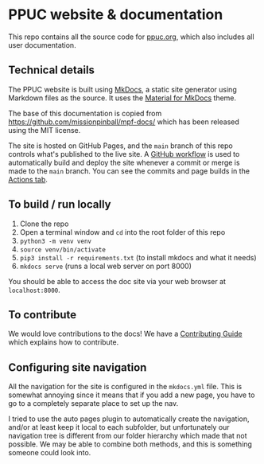 
# PPUC website & documentation

This repo contains all the source code for [ppuc.org](https://ppuc.org), which also includes all user documentation.

## Technical details

The PPUC website is built using [MkDocs](http://www.mkdocs.org/), a static
site generator using Markdown files as the source. It uses the
[Material for MkDocs](https://squidfunk.github.io/mkdocs-material/) theme.

The base of this documentation is copied from https://github.com/missionpinball/mpf-docs/ which has been released using the MIT license.

The site is hosted on GitHub Pages, and the `main` branch of this repo controls
what's published to the live site. A [GitHub workflow](https://github.com/PPUC/docs/blob/main/.github/workflows/deploy.yml) is used to automatically
build and deploy the site whenever a commit or merge is made to the `main` branch.
You can see the commits and page builds in the [Actions tab](https://github.com/ppuc/docs/actions).

## To build / run locally

1. Clone the repo
2. Open a terminal window and `cd` into the root folder of this repo
3. `python3 -m venv venv`
4. `source venv/bin/activate`
3. `pip3 install -r requirements.txt` (to install mkdocs and what it needs)
4. `mkdocs serve` (runs a local web server on port 8000)

You should be able to access the doc site via your web browser at `localhost:8000`.

## To contribute

We would love contributions to the docs! We have a [Contributing Guide](https://github.com/PPUC/docs/blob/main/docs/about/help_docs.md)
which explains how to contribute.

## Configuring site navigation

All the navigation for the site is configured in the `mkdocs.yml` file. This
is somewhat annoying since it means that if you add a new page, you have to
go to a completely separate place to set up the nav.

I tried to use the auto pages plugin to automatically
create the navigation, and/or at least keep it local to each subfolder, but
unfortunately our navigation tree is different from our folder hierarchy which
made that not possible. We may be able to combine both methods, and this is
something someone could look into.

